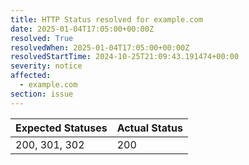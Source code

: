 ```yaml
---
title: HTTP Status resolved for example.com
date: 2025-01-04T17:05:00+00:00Z
resolved: True
resolvedWhen: 2025-01-04T17:05:00+00:00Z
resolvedStartTime: 2024-10-25T21:09:43.191474+00:00
severity: notice
affected:
  - example.com
section: issue
---
```


| Expected Statuses | Actual Status  |
|-------------------|----------------|
| 200, 301, 302 | 200 |
